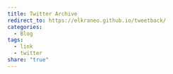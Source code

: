 ```yaml
---
title: Twitter Archive
redirect_to: https://elkraneo.github.io/tweetback/
categories:
  - Blog
tags:
  - link
  - twitter
share: "true"
---
```

